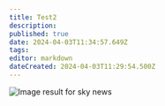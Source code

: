 ```yaml
---
title: Test2
description: 
published: true
date: 2024-04-03T11:34:57.649Z
tags: 
editor: markdown
dateCreated: 2024-04-03T11:29:54.500Z
---
```


![Image result for sky news](https://th.bing.com/th/id/OIP.IYYY_GXRZ7Ky1E4Q8c2NbAHaHa?w=174&h=180&c=7&r=0&o=5&pid=1.7)